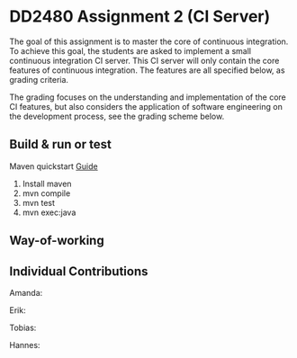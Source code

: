 # DD2480 Assignment 2 (CI Server)

The goal of this assignment is to master the core of continuous integration. To achieve this goal, the students are asked to implement a small continuous integration CI server. This CI server will only contain the core features of continuous integration. The features are all specified below, as grading criteria.

The grading focuses on the understanding and implementation of the core CI features, but also considers the application of software engineering on the development process, see the grading scheme below.

## Build & run or test
Maven quickstart [Guide](https://maven.apache.org/guides/getting-started/maven-in-five-minutes.html)

1. Install maven
2. mvn compile
3. mvn test
4. mvn exec:java

## Way-of-working

## Individual Contributions

Amanda:


Erik:


Tobias:


Hannes:
